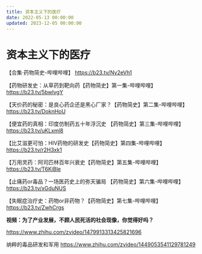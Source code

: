 ```yaml
---
title: 资本主义下的医疗
date: 2022-05-13 00:00:00
updated: 2023-12-05 00:00:00
---
```


# 资本主义下的医疗

【合集·药物简史-哔哩哔哩】 https://b23.tv/Ny2eVh1

【药物研发史：从草药到靶向药【药物简史】第一集-哔哩哔哩】 https://b23.tv/5bwlvgY

【天价药的秘密：是良心药企还是黑心厂家？【药物简史】第二集-哔哩哔哩】 https://b23.tv/DoknHoU

【便宜药的真相：印度仿制药五十年浮沉史  【药物简史】第三集-哔哩哔哩】 https://b23.tv/uKLxml8

【比艾滋更可怕：HIV药物的研发史【药物简史】第四集-哔哩哔哩】 https://b23.tv/r2H3xk1

【万用灵药：阿司匹林百年兴衰史【药物简史】第五集-哔哩哔哩】 https://b23.tv/T6KiBle

【止痛药or毒品？一场医药史上的弥天骗局 【药物简史】第六集-哔哩哔哩】 https://b23.tv/xGduNUS

【失眠症治疗史：药物or非药物？【药物简史】第七集-哔哩哔哩】 https://b23.tv/ZwhCrgs

**视频：为了产业发展，不顾人民死活的社会现像，你觉得好吗？**

https://www.zhihu.com/zvideo/1479913313425821696

纳粹的毒品研发和军用 https://www.zhihu.com/zvideo/1449053541129781249
